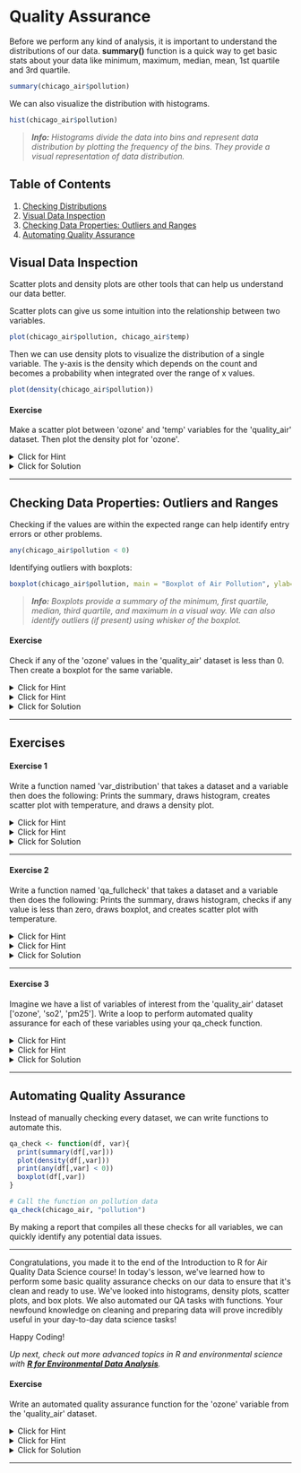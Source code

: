 # Quality Assurance

Before we perform any kind of analysis, it is important to understand the distributions of our data. **summary()** function is a quick way to get basic stats about your data like minimum, maximum, median, mean, 1st quartile and 3rd quartile.

```r
summary(chicago_air$pollution)
```

We can also visualize the distribution with histograms.

```r
hist(chicago_air$pollution)
```

> _**Info:** Histograms divide the data into bins and represent data distribution by plotting the frequency of the bins. They provide a visual representation of data distribution._

## Table of Contents

1. [Checking Distributions](#checking-distributions)
1. [Visual Data Inspection](#visual-data-inspection)
1. [Checking Data Properties: Outliers and Ranges](#checking-data-properties-outliers-and-ranges)
1. [Automating Quality Assurance](#automating-quality-assurance)

## Visual Data Inspection

Scatter plots and density plots are other tools that can help us understand our data better.

Scatter plots can give us some intuition into the relationship between two variables.

```r
plot(chicago_air$pollution, chicago_air$temp)
```

Then we can use density plots to visualize the distribution of a single variable. The y-axis is the density which depends on the count and becomes a probability when integrated over the range of x values.

```r
plot(density(chicago_air$pollution))
```

#### Exercise

Make a scatter plot between 'ozone' and 'temp' variables for the 'quality_air' dataset. Then plot the density plot for 'ozone'.

<details><summary>Click for Hint</summary>

Use the plot() function for creating scatter and density plots.

</details>
<details><summary>Click for Solution</summary>

plot(quality_air$ozone, quality_air$temp)
plot(density(quality_air$ozone))
      
> Visual Inspection helps to understand data and its relationships better. Scatter plots show relationship between two variables. Density plots provide a visual representation of data distribution.
</details>

---

## Checking Data Properties: Outliers and Ranges

Checking if the values are within the expected range can help identify entry errors or other problems.

```r
any(chicago_air$pollution < 0)
```

Identifying outliers with boxplots:

```r
boxplot(chicago_air$pollution, main = "Boxplot of Air Pollution", ylab="Pollution")
```

> _**Info:** Boxplots provide a summary of the minimum, first quartile, median, third quartile, and maximum in a visual way. We can also identify outliers (if present) using whisker of the boxplot._

#### Exercise

Check if any of the 'ozone' values in the 'quality_air' dataset is less than 0. Then create a boxplot for the same variable.

<details><summary>Click for Hint</summary>

Use the any() function to check for negative values.

</details>
<details><summary>Click for Hint</summary>

To plot a boxplot, use the boxplot() function.

</details>
<details><summary>Click for Solution</summary>

any(quality_air$ozone < 0)
boxplot(quality_air$ozone, main = 'Boxplot of Ozone', ylab='Ozone')
      
> It's important to check if the data values are within expected ranges and identify outliers. The any() function can check for specific conditions. Boxplots visually summarize data and can help identify outliers.
</details>

---

## Exercises

#### Exercise 1

Write a function named 'var_distribution' that takes a dataset and a variable then does the following: Prints the summary, draws histogram, creates scatter plot with temperature, and draws a density plot.

<details><summary>Click for Hint</summary>

Create a function 'var_distribution' and input a data frame and a variable.

</details>
<details><summary>Click for Hint</summary>

The function should print the summary, draw histogram, create scatter plot with temperature and draw density plot.

</details>
<details><summary>Click for Solution</summary>

var_distribution <- function(df, var){
   print(summary(df[,var]))
   hist(df[,var])
   plot(df[,var], df$temp)
   plot(density(df[,var]))
}
var_distribution(quality_air, 'ozone')
      
> This exercise requires students to apply the concepts learned in multiple sections of the lesson, reinforcing their understanding of how to analyse data distributions and visualize them.
</details>

---

#### Exercise 2

Write a function named 'qa_fullcheck' that takes a dataset and a variable then does the following: Prints the summary, draws histogram, checks if any value is less than zero, draws boxplot, and creates scatter plot with temperature.

<details><summary>Click for Hint</summary>

Create a function 'qa_fullcheck' and input a data frame and a variable.

</details>
<details><summary>Click for Hint</summary>

The function should print the summary, draw histogram, print any negative values, create boxplot and a scatter plot with temperature.

</details>
<details><summary>Click for Solution</summary>

qa_fullcheck <- function(df, var){
   print(summary(df[,var]))
   hist(df[,var])
   print(any(df[,var] < 0))
   boxplot(df[,var], main = paste('Boxplot of', var), ylab=var)
   plot(df[,var], df$temp)
}
qa_fullcheck(quality_air, 'ozone')
      
> This exercise combines all the concepts taught in the lesson. Students are asked to perform data check, histrogram, checking any negative values, boxplot and scatter plot on a dataset in R.
</details>

---

#### Exercise 3

Imagine we have a list of variables of interest from the 'quality_air' dataset ['ozone', 'so2', 'pm25']. Write a loop to perform automated quality assurance for each of these variables using your qa_check function.

<details><summary>Click for Hint</summary>

Create a vector of variables of interest.

</details>
<details><summary>Click for Hint</summary>

Write a for loop to apply the 'qa_check' function on each variable.

</details>
<details><summary>Click for Solution</summary>

vars <- c('ozone', 'so2', 'pm25')
for (var in vars){
   qa_check(quality_air, var)
}
      
> Iteration (like for-loop) is a powerful tool in programming, it enables us to perform a task multiple times, which is useful in cases like this: applying a checking function to multiple variables in a dataset.
</details>

---

## Automating Quality Assurance

Instead of manually checking every dataset, we can write functions to automate this.

```r
qa_check <- function(df, var){
  print(summary(df[,var]))
  plot(density(df[,var]))
  print(any(df[,var] < 0))
  boxplot(df[,var])
}

# Call the function on pollution data
qa_check(chicago_air, "pollution")
```

By making a report that compiles all these checks for all variables, we can quickly identify any potential data issues.

---

Congratulations, you made it to the end of the Introduction to R for Air Quality Data Science course! In today's lesson, we've learned how to perform some basic quality assurance checks on our data to ensure that it's clean and ready to use. We've looked into histograms, density plots, scatter plots, and box plots. We also automated our QA tasks with functions. Your newfound knowledge on cleaning and preparing data will prove incredibly useful in your day-to-day data science tasks!

Happy Coding!

_Up next, check out more advanced topics in R and environmental science with **[R for Environmental Data Analysis](../r-for-environmental-data-analysis/readme.md)**._

#### Exercise

Write an automated quality assurance function for the 'ozone' variable from the 'quality_air' dataset.

<details><summary>Click for Hint</summary>

Create a function that takes a data frame and a variable as input.

</details>
<details><summary>Click for Hint</summary>

The function should perform these operations: Print summary, plot density, check for negative values and create a boxplot.

</details>
<details><summary>Click for Solution</summary>

qa_check <- function(df, var){
    print(summary(df[,var]))
    plot(density(df[,var]))
    print(any(df[,var] < 0))
    boxplot(df[,var])
 }
qa_check(quality_air, 'ozone')
      
> Automating this process allows you to perform quality assurance more efficiently, which is particularly useful when dealing with multiple datasets or variables.
</details>

---

